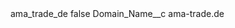<?xml version="1.0" encoding="UTF-8"?>
<CustomMetadata xmlns="http://soap.sforce.com/2006/04/metadata" xmlns:xsi="http://www.w3.org/2001/XMLSchema-instance" xmlns:xsd="http://www.w3.org/2001/XMLSchema">
    <label>ama_trade_de</label>
    <protected>false</protected>
    <values>
        <field>Domain_Name__c</field>
        <value xsi:type="xsd:string">ama-trade.de</value>
    </values>
</CustomMetadata>
